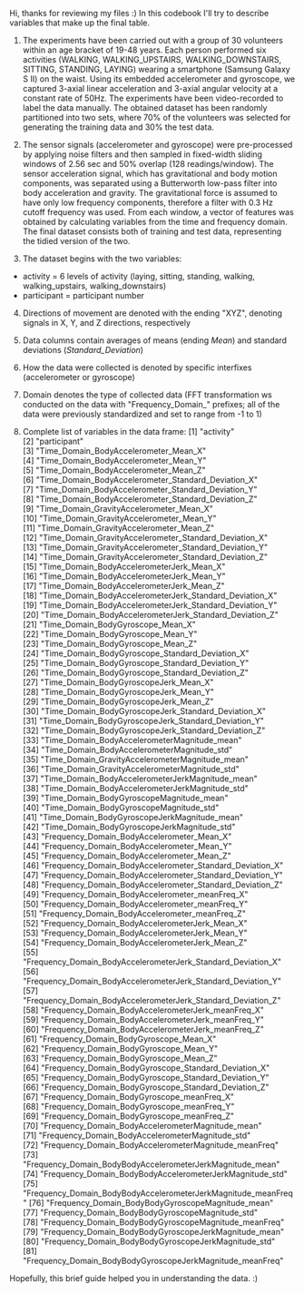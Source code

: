 Hi, thanks for reviewing my files :) In this codebook I'll try to describe variables that make up the final table.

1) The experiments have been carried out with a group of 30 volunteers within an age bracket of 19-48 years. Each person performed six activities (WALKING, WALKING_UPSTAIRS, WALKING_DOWNSTAIRS, SITTING, STANDING, LAYING) wearing a smartphone (Samsung Galaxy S II) on the waist. Using its embedded accelerometer and gyroscope, we captured 3-axial linear acceleration and 3-axial angular velocity at a constant rate of 50Hz. The experiments have been video-recorded to label the data manually. The obtained dataset has been randomly partitioned into two sets, where 70% of the volunteers was selected for generating the training data and 30% the test data. 

2) The sensor signals (accelerometer and gyroscope) were pre-processed by applying noise filters and then sampled in fixed-width sliding windows of 2.56 sec and 50% overlap (128 readings/window). The sensor acceleration signal, which has gravitational and body motion components, was separated using a Butterworth low-pass filter into body acceleration and gravity. The gravitational force is assumed to have only low frequency components, therefore a filter with 0.3 Hz cutoff frequency was used. From each window, a vector of features was obtained by calculating variables from the time and frequency domain. The final dataset consists both of training and test data, representing the tidied version of the two. 

3) The dataset begins with the two variables:
- activity = 6 levels of activity (laying, sitting, standing, walking, walking_upstairs, walking_downstairs)
- participant = participant number

4) Directions of movement are denoted with the ending "XYZ", denoting signals in X, Y, and Z directions, respectively

5) Data columns contain averages of means (ending _Mean_) and standard deviations (_Standard_Deviation_)

6) How the data were collected is denoted by specific interfixes (accelerometer or gyroscope)

7) Domain denotes the type of collected data (FFT transformation ws conducted on the data with "Frequency_Domain_" prefixes; all of the data were previously standardized and set to range from -1 to 1)

8) Complete list of variables in the data frame:
 [1] "activity"                                                    
 [2] "participant"                                                 
 [3] "Time_Domain_BodyAccelerometer_Mean_X"                        
 [4] "Time_Domain_BodyAccelerometer_Mean_Y"                        
 [5] "Time_Domain_BodyAccelerometer_Mean_Z"                        
 [6] "Time_Domain_BodyAccelerometer_Standard_Deviation_X"          
 [7] "Time_Domain_BodyAccelerometer_Standard_Deviation_Y"          
 [8] "Time_Domain_BodyAccelerometer_Standard_Deviation_Z"          
 [9] "Time_Domain_GravityAccelerometer_Mean_X"                     
[10] "Time_Domain_GravityAccelerometer_Mean_Y"                     
[11] "Time_Domain_GravityAccelerometer_Mean_Z"                     
[12] "Time_Domain_GravityAccelerometer_Standard_Deviation_X"       
[13] "Time_Domain_GravityAccelerometer_Standard_Deviation_Y"       
[14] "Time_Domain_GravityAccelerometer_Standard_Deviation_Z"       
[15] "Time_Domain_BodyAccelerometerJerk_Mean_X"                    
[16] "Time_Domain_BodyAccelerometerJerk_Mean_Y"                    
[17] "Time_Domain_BodyAccelerometerJerk_Mean_Z"                    
[18] "Time_Domain_BodyAccelerometerJerk_Standard_Deviation_X"      
[19] "Time_Domain_BodyAccelerometerJerk_Standard_Deviation_Y"      
[20] "Time_Domain_BodyAccelerometerJerk_Standard_Deviation_Z"      
[21] "Time_Domain_BodyGyroscope_Mean_X"                            
[22] "Time_Domain_BodyGyroscope_Mean_Y"                            
[23] "Time_Domain_BodyGyroscope_Mean_Z"                            
[24] "Time_Domain_BodyGyroscope_Standard_Deviation_X"              
[25] "Time_Domain_BodyGyroscope_Standard_Deviation_Y"              
[26] "Time_Domain_BodyGyroscope_Standard_Deviation_Z"              
[27] "Time_Domain_BodyGyroscopeJerk_Mean_X"                        
[28] "Time_Domain_BodyGyroscopeJerk_Mean_Y"                        
[29] "Time_Domain_BodyGyroscopeJerk_Mean_Z"                        
[30] "Time_Domain_BodyGyroscopeJerk_Standard_Deviation_X"          
[31] "Time_Domain_BodyGyroscopeJerk_Standard_Deviation_Y"          
[32] "Time_Domain_BodyGyroscopeJerk_Standard_Deviation_Z"          
[33] "Time_Domain_BodyAccelerometerMagnitude_mean"                 
[34] "Time_Domain_BodyAccelerometerMagnitude_std"                  
[35] "Time_Domain_GravityAccelerometerMagnitude_mean"              
[36] "Time_Domain_GravityAccelerometerMagnitude_std"               
[37] "Time_Domain_BodyAccelerometerJerkMagnitude_mean"             
[38] "Time_Domain_BodyAccelerometerJerkMagnitude_std"              
[39] "Time_Domain_BodyGyroscopeMagnitude_mean"                     
[40] "Time_Domain_BodyGyroscopeMagnitude_std"                      
[41] "Time_Domain_BodyGyroscopeJerkMagnitude_mean"                 
[42] "Time_Domain_BodyGyroscopeJerkMagnitude_std"                  
[43] "Frequency_Domain_BodyAccelerometer_Mean_X"                   
[44] "Frequency_Domain_BodyAccelerometer_Mean_Y"                   
[45] "Frequency_Domain_BodyAccelerometer_Mean_Z"                   
[46] "Frequency_Domain_BodyAccelerometer_Standard_Deviation_X"     
[47] "Frequency_Domain_BodyAccelerometer_Standard_Deviation_Y"     
[48] "Frequency_Domain_BodyAccelerometer_Standard_Deviation_Z"     
[49] "Frequency_Domain_BodyAccelerometer_meanFreq_X"               
[50] "Frequency_Domain_BodyAccelerometer_meanFreq_Y"               
[51] "Frequency_Domain_BodyAccelerometer_meanFreq_Z"               
[52] "Frequency_Domain_BodyAccelerometerJerk_Mean_X"               
[53] "Frequency_Domain_BodyAccelerometerJerk_Mean_Y"               
[54] "Frequency_Domain_BodyAccelerometerJerk_Mean_Z"               
[55] "Frequency_Domain_BodyAccelerometerJerk_Standard_Deviation_X" 
[56] "Frequency_Domain_BodyAccelerometerJerk_Standard_Deviation_Y" 
[57] "Frequency_Domain_BodyAccelerometerJerk_Standard_Deviation_Z" 
[58] "Frequency_Domain_BodyAccelerometerJerk_meanFreq_X"           
[59] "Frequency_Domain_BodyAccelerometerJerk_meanFreq_Y"           
[60] "Frequency_Domain_BodyAccelerometerJerk_meanFreq_Z"           
[61] "Frequency_Domain_BodyGyroscope_Mean_X"                       
[62] "Frequency_Domain_BodyGyroscope_Mean_Y"                       
[63] "Frequency_Domain_BodyGyroscope_Mean_Z"                       
[64] "Frequency_Domain_BodyGyroscope_Standard_Deviation_X"         
[65] "Frequency_Domain_BodyGyroscope_Standard_Deviation_Y"         
[66] "Frequency_Domain_BodyGyroscope_Standard_Deviation_Z"         
[67] "Frequency_Domain_BodyGyroscope_meanFreq_X"                   
[68] "Frequency_Domain_BodyGyroscope_meanFreq_Y"                   
[69] "Frequency_Domain_BodyGyroscope_meanFreq_Z"                   
[70] "Frequency_Domain_BodyAccelerometerMagnitude_mean"            
[71] "Frequency_Domain_BodyAccelerometerMagnitude_std"             
[72] "Frequency_Domain_BodyAccelerometerMagnitude_meanFreq"        
[73] "Frequency_Domain_BodyBodyAccelerometerJerkMagnitude_mean"    
[74] "Frequency_Domain_BodyBodyAccelerometerJerkMagnitude_std"     
[75] "Frequency_Domain_BodyBodyAccelerometerJerkMagnitude_meanFreq"
[76] "Frequency_Domain_BodyBodyGyroscopeMagnitude_mean"            
[77] "Frequency_Domain_BodyBodyGyroscopeMagnitude_std"             
[78] "Frequency_Domain_BodyBodyGyroscopeMagnitude_meanFreq"        
[79] "Frequency_Domain_BodyBodyGyroscopeJerkMagnitude_mean"        
[80] "Frequency_Domain_BodyBodyGyroscopeJerkMagnitude_std"         
[81] "Frequency_Domain_BodyBodyGyroscopeJerkMagnitude_meanFreq"

Hopefully, this brief guide helped you in understanding the data. :)
